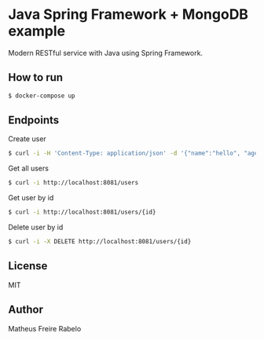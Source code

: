 # Java Spring Framework + MongoDB example

Modern RESTful service with Java using Spring Framework.

## How to run
```bash
$ docker-compose up
```

## Endpoints
Create user
```bash
$ curl -i -H 'Content-Type: application/json' -d '{"name":"hello", "age":23}' http://localhost:8081/users
```

Get all users
```bash
$ curl -i http://localhost:8081/users
```

Get user by id
```bash
$ curl -i http://localhost:8081/users/{id}
```

Delete user by id
```bash
$ curl -i -X DELETE http://localhost:8081/users/{id}
```

## License
MIT

## Author
Matheus Freire Rabelo

